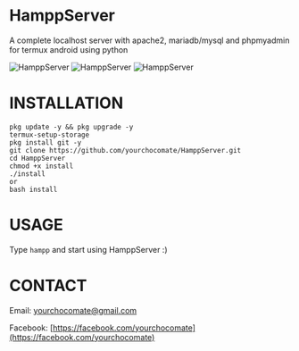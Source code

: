 # HamppServer
A complete localhost server with apache2, mariadb/mysql and phpmyadmin for termux android using python

![HamppServer](https://github.com/yourchocomate/HamppServer/blob/a425c498ed5963087f1eb531fb58ac4f3f0383f6/screenshot/Screenshot_20210404-045421_Termux.jpg)
![HamppServer](https://github.com/yourchocomate/HamppServer/blob/a425c498ed5963087f1eb531fb58ac4f3f0383f6/screenshot/Screenshot_20210404-045021_Chrome.jpg)
![HamppServer](https://github.com/yourchocomate/HamppServer/blob/35135c2161d1bd8012412bd3dee33d958066c432/screenshot/Screenshot_20210404-053235_Chrome.jpg)
# INSTALLATION

```
pkg update -y && pkg upgrade -y
termux-setup-storage
pkg install git -y
git clone https://github.com/yourchocomate/HamppServer.git
cd HamppServer
chmod +x install
./install
or
bash install
```

# USAGE
Type `hampp` and start using HamppServer :)

# CONTACT
Email: [yourchocomate@gmail.com](mailto:yourchocomate@gmail.com)

Facebook: [https://facebook.com/yourchocomate](https://facebook.com/yourchocomate)
